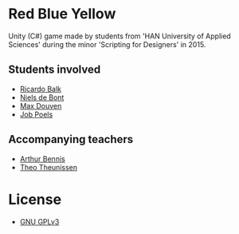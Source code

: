 # Red Blue Yellow

Unity (C#) game made by students from 'HAN University of Applied Sciences'
during the minor 'Scripting for Designers' in 2015.

## Students involved

 - [Ricardo Balk](https://www.linkedin.com/in/ellipticcurv3)
 - [Niels de Bont](https://www.linkedin.com/in/niels-de-bont-3169a185/)
 - [Max Douven](https://www.linkedin.com/in/max-douven-5b3365144/)
 - [Job Poels](https://www.linkedin.com/in/job-poels-581125b9/)

## Accompanying teachers

 - [Arthur Bennis](https://www.linkedin.com/in/arthurbennis/)
 - [Theo Theunissen](https://www.linkedin.com/in/theo-theunissen-83246a/)

# License

 - [GNU GPLv3](./LICENSE)
